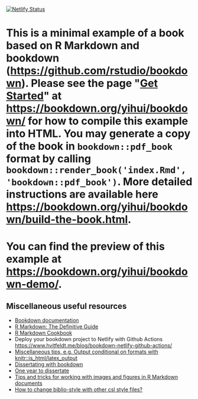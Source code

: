[![Netlify Status](https://api.netlify.com/api/v1/badges/be1b9c1b-d23a-483d-8493-07424a5422dc/deploy-status)](https://app.netlify.com/sites/ulis-thesis/deploys)

# This is a minimal example of a book based on R Markdown and **bookdown** (https://github.com/rstudio/bookdown). Please see the page "[Get Started](https://bookdown.org/yihui/bookdown/get-started.html)" at https://bookdown.org/yihui/bookdown/ for how to compile this example into HTML. You may generate a copy of the book in `bookdown::pdf_book` format by calling `bookdown::render_book('index.Rmd', 'bookdown::pdf_book')`. More detailed instructions are available here https://bookdown.org/yihui/bookdown/build-the-book.html.
# 
# You can find the preview of this example at https://bookdown.org/yihui/bookdown-demo/.

## Miscellaneous useful resources

- [Bookdown documentation](https://bookdown.org)
- [R Markdown: The Definitive Guide](https://bookdown.org/yihui/rmarkdown/)
- [R Markdown Cookbook](https://bookdown.org/yihui/rmarkdown-cookbook/)
- Deploy your bookdown project to Netlify with Github Actions <https://www.hvitfeldt.me/blog/bookdown-netlify-github-actions/>
- [Miscellaneous tips, e.g. Output conditional on formats with knitr::is_html/latex_output](https://blog.earo.me/2019/10/26/reduce-frictions-rmd/)
- [Dissertating with bookdown](https://bookdown.org/thea_knowles/dissertating_rmd_presentation/nitty-gritty-stuff.html#reference-management)
- [One year to dissertate](https://livefreeordichotomize.com/2018/09/14/one-year-to-dissertate/)
- [Tips and tricks for working with images and figures in R Markdown documents](http://zevross.com/blog/2017/06/19/tips-and-tricks-for-working-with-images-and-figures-in-r-markdown-documents/)
- [How to change biblio-style with other csl style files?](https://github.com/pzhaonet/bookdownplus/issues/21)
